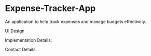 # Expense-Tracker-App
An application to help track expenses and manage budgets effectively.

UI Design

Implementation Details:

Contact Details: 